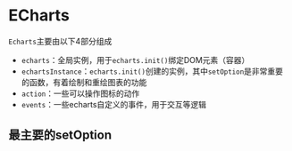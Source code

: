 # ECharts

`Echarts`主要由以下4部分组成

- `echarts`：全局实例，用于`echarts.init()`绑定DOM元素（容器）
- `echartsInstance`：`echarts.init()`创建的实例，其中`setOption`是非常重要的函数，有着绘制和重绘图表的功能
- `action`：一些可以操作图标的动作
- `events`：一些echarts自定义的事件，用于交互等逻辑

## 最主要的setOption


